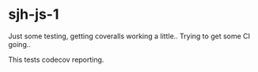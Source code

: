 sjh-js-1
========

Just some testing, getting coveralls working a little..
Trying to get some CI going..

This tests codecov reporting.
